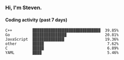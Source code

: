 ### Hi, I'm Steven.

#### Coding activity (past 7 days)
```
C++         ▓▓▓▓▓▓▓▓▓▓▓▓▓▓▓▓▓▓▓▓▓▓▓▓▓▓▓▓▓▓  39.85%
Go          ▓▓▓▓▓▓▓▓▓▓▓▓▓▓▓                 20.81%
JavaScript  ▓▓▓▓▓▓▓▓▓▓▓▓▓▓                  19.36%
other       ▓▓▓▓▓                            7.62%
C           ▓▓▓▓▓                            6.89%
YAML        ▓▓▓▓                             5.46%
```
